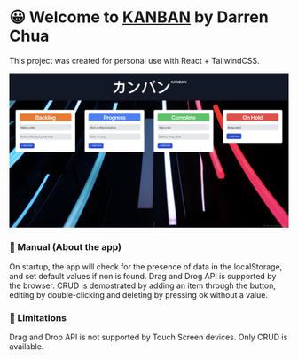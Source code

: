 # 😀 Welcome to [KANBAN](https://kanban-e5mn.onrender.com/) by Darren Chua

This project was created for personal use with React + TailwindCSS.

![Preview](public/MyImages/preview.png)

### 📖 Manual (About the app)
On startup, the app will check for the presence of data in the localStorage, and set default values if non is found. Drag and Drog API is supported by the browser. CRUD is demostrated by adding an item through the button, editing by double-clicking and deleting by pressing ok without a value.

### 🚧 Limitations
Drag and Drop API is not supported by Touch Screen devices. Only CRUD is available.